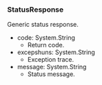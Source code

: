 ### StatusResponse
Generic status response.

- code: System.String
  - Return code.
- excepshuns: System.String
  - Exception trace.
- message: System.String
  - Status message.
